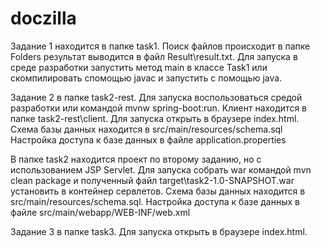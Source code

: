 # doczilla

Задание 1 находится в папке task1. Поиск файлов происходит в папке Folders результат выводится в файл Result\result.txt. Для запуска в среде разработки запустить метод main в классе Task1 или скомпилировать спомощью javac и запустить с помощью java.

Задание 2 в папке task2-rest. Для запуска воспользоваться средой разработки или командой mvnw spring-boot:run. Клиент находится в папке task2-rest\client. Для запуска открыть в браузере index.html. Схема базы данных находится в src/main/resources/schema.sql
Настройка доступа к базе данных в файле application.properties

В папке task2 находится проект по второму заданию, но с использованием JSP Servlet. Для запуска собрать war командой mvn clean package и полученный файл target\task2-1.0-SNAPSHOT.war установить в  контейнер сервлетов. Схема базы данных находится в src/main/resources/schema.sql. Настройка доступа к базе данных в файле src/main/webapp/WEB-INF/web.xml

Задание 3 в папке task3. Для запуска открыть в браузере index.html.